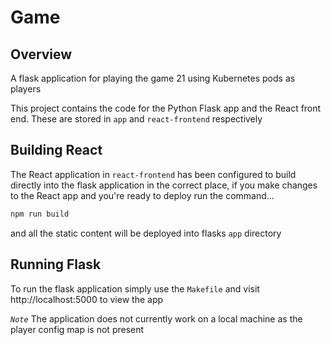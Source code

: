 # Game

## Overview

A flask application for playing the game 21 using Kubernetes pods as players

This project contains the code for the Python Flask app and the React front end. These are stored in `app` and `react-frontend` respectively

## Building React

The React application in `react-frontend` has been configured to build directly into the flask application in the correct place, if you make changes to the React app and you're ready to deploy run the command...

```bash
npm run build
```

and all the static content will be deployed into flasks `app` directory

## Running Flask

To run the flask application simply use the `Makefile` and visit http://localhost:5000 to view the app

*`Note`* The application does not currently work on a local machine as the player config map is not present

